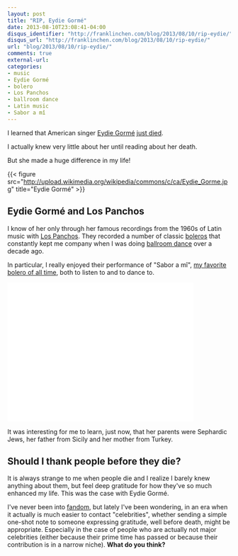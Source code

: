 ```yaml
---
layout: post
title: "RIP, Eydie Gormé"
date: 2013-08-10T23:08:41-04:00
disqus_identifier: "http://franklinchen.com/blog/2013/08/10/rip-eydie/"
disqus_url: "http://franklinchen.com/blog/2013/08/10/rip-eydie/"
url: "blog/2013/08/10/rip-eydie/"
comments: true
external-url: 
categories:
- music
- Eydie Gormé
- bolero
- Los Panchos
- ballroom dance
- Latin music
- Sabor a mî
---
```

I learned that American singer [Eydie Gormé](http://en.wikipedia.org/wiki/Eydie_Gorm%C3%A9) [just died](http://www.npr.org/blogs/thetwo-way/2013/08/10/210927460/reports-singer-eydie-gorme-dies-at-84).

I actually knew very little about her until reading about her death.

But she made a huge difference in my life!

{{< figure src="http://upload.wikimedia.org/wikipedia/commons/c/ca/Eydie_Gorme.jpg" title="Eydie Gormé" >}}

<!--more-->

## Eydie Gormé and Los Panchos

I know of her only through her famous recordings from the 1960s of Latin music with [Los Panchos](http://en.wikipedia.org/wiki/Los_Panchos). They recorded a number of classic [boleros](/categories/bolero/) that constantly kept me company when I was doing [ballroom dance](/categories/ballroom-dance/) over a decade ago.

In particular, I really enjoyed their performance of "Sabor a mî", [my favorite bolero of all time](/blog/2012/11/17/a-childhood-dream-come-true-i-am-now-finally-singing-for-real/), both to listen to and to dance to.

<iframe width="420" height="315" src="//www.youtube.com/embed/0Uz6ZDJjXvE" frameborder="0" allowfullscreen></iframe>

It was interesting for me to learn, just now, that her parents were Sephardic Jews, her father from Sicily and her mother from Turkey.

## Should I thank people before they die?

It is always strange to me when people die and I realize I barely knew anything about them, but feel deep gratitude for how they've so much enhanced my life. This was the case with Eydie Gormé.

I've never been into [fandom](http://en.wikipedia.org/wiki/Fandom), but lately I've been wondering, in an era when it actually is much easier to contact "celebrities", whether sending a simple one-shot note to someone expressing gratitude, well before death, might be appropriate. Especially in the case of people who are actually not major celebrities (either because their prime time has passed or because their contribution is in a narrow niche). **What do you think?**
